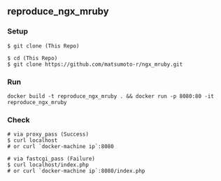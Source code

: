 ## reproduce_ngx_mruby

### Setup

```
$ git clone (This Repo)

$ cd (This Repo) 
$ git clone https://github.com/matsumoto-r/ngx_mruby.git
```

### Run

```
docker build -t reproduce_ngx_mruby . && docker run -p 8080:80 -it reproduce_ngx_mruby
```


### Check

```
# via proxy_pass (Success)
$ curl localhost
# or curl `docker-machine ip`:8080

# via fastcgi_pass (Failure)
$ curl localhost/index.php
# or curl `docker-machine ip`:8080/index.php
```

